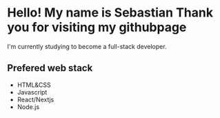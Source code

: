 <h1>Hello! My name is Sebastian Thank you for visiting my githubpage</h1>
I'm currently studying to become a full-stack developer.
<h2>Prefered web stack</h2>
<ul><li>HTML&CSS</li><li>Javascript</li><li>React/Nextjs</li><li>Node.js</li></ul>
<!---
Sebbe92/Sebbe92 is a ✨ special ✨ repository because its `README.md` (this file) appears on your GitHub profile.
You can click the Preview link to take a look at your changes.
--->
